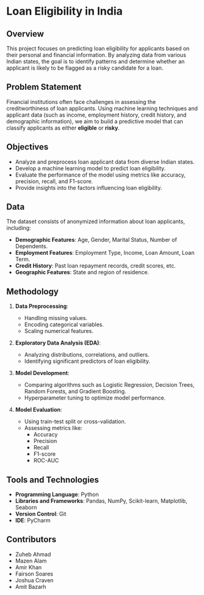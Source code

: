 # Loan Eligibility in India

## Overview
This project focuses on predicting loan eligibility for applicants based on their personal and financial information. By analyzing data from various Indian states, the goal is to identify patterns and determine whether an applicant is likely to be flagged as a risky candidate for a loan.

## Problem Statement
Financial institutions often face challenges in assessing the creditworthiness of loan applicants. Using machine learning techniques and applicant data (such as income, employment history, credit history, and demographic information), we aim to build a predictive model that can classify applicants as either **eligible** or **risky**.

## Objectives
- Analyze and preprocess loan applicant data from diverse Indian states.
- Develop a machine learning model to predict loan eligibility.
- Evaluate the performance of the model using metrics like accuracy, precision, recall, and F1-score.
- Provide insights into the factors influencing loan eligibility.

## Data
The dataset consists of anonymized information about loan applicants, including:
- **Demographic Features**: Age, Gender, Marital Status, Number of Dependents.
- **Employment Features**: Employment Type, Income, Loan Amount, Loan Term.
- **Credit History**: Past loan repayment records, credit scores, etc.
- **Geographic Features**: State and region of residence.

## Methodology
1. **Data Preprocessing**:
   - Handling missing values.
   - Encoding categorical variables.
   - Scaling numerical features.
   
2. **Exploratory Data Analysis (EDA)**:
   - Analyzing distributions, correlations, and outliers.
   - Identifying significant predictors of loan eligibility.
   
3. **Model Development**:
   - Comparing algorithms such as Logistic Regression, Decision Trees, Random Forests, and Gradient Boosting.
   - Hyperparameter tuning to optimize model performance.

4. **Model Evaluation**:
   - Using train-test split or cross-validation.
   - Assessing metrics like:
     - Accuracy
     - Precision
     - Recall
     - F1-score
     - ROC-AUC

   
## Tools and Technologies
- **Programming Language**: Python
- **Libraries and Frameworks**: Pandas, NumPy, Scikit-learn, Matplotlib, Seaborn
- **Version Control**: Git
- **IDE**: PyCharm

## Contributors
- Zuheb Ahmad  
- Mazen Alam  
- Amir Khan  
- Fairson Soares  
- Joshua Craven  
- Amit Bazarh  

